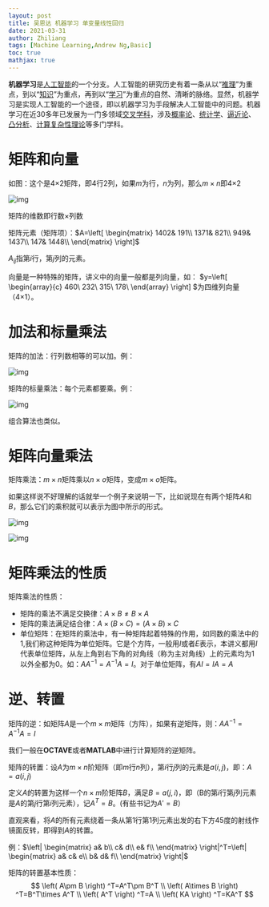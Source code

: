```yaml
---
layout: post
title: 吴恩达 机器学习 单变量线性回归
date: 2021-03-31
author: Zhiliang 
tags: [Machine Learning,Andrew Ng,Basic]
toc: true
mathjax: true
---
```


**机器学习**是[人工智能](https://zh.wikipedia.org/wiki/人工智能)的一个分支。人工智能的研究历史有着一条从以“[推理](https://zh.wikipedia.org/wiki/推理)”为重点，到以“[知识](https://zh.wikipedia.org/wiki/知识)”为重点，再到以“[学习](https://zh.wikipedia.org/wiki/学习)”为重点的自然、清晰的脉络。显然，机器学习是实现人工智能的一个途径，即以机器学习为手段解决人工智能中的问题。机器学习在近30多年已发展为一门多领域[交叉学科](https://zh.wikipedia.org/wiki/交叉学科)，涉及[概率论](https://zh.wikipedia.org/wiki/概率论)、[统计学](https://zh.wikipedia.org/wiki/统计学)、[逼近论](https://zh.wikipedia.org/wiki/逼近论)、[凸分析](https://zh.wikipedia.org/w/index.php?title=凸分析&action=edit&redlink=1)、[计算复杂性理论](https://zh.wikipedia.org/wiki/计算复杂性理论)等多门学科。



<!-- more -->



# 矩阵和向量

如图：这个是4×2矩阵，即4行2列，如果$m$为行，$n$为列，那么$m×n$即4×2

![img](https://gitee.com/zhiliangj/Typora_Img/raw/master/9fa04927c2bd15780f92a7fafb539179.png)

矩阵的维数即行数×列数

矩阵元素（矩阵项）：$A=\left[ \begin{matrix}
	1402&		191\\
	1371&		821\\
	949&		1437\\
	147&		1448\\
\end{matrix} \right]$

$A_{ij}$指第$i$行，第$j$列的元素。

向量是一种特殊的矩阵，讲义中的向量一般都是列向量，如： $y=\left[ \begin{array}{c}
	460\\
	232\\
	315\\
	178\\
\end{array} \right] $为四维列向量（4×1）。

# 加法和标量乘法

矩阵的加法：行列数相等的可以加。例：

![img](https://gitee.com/zhiliangj/Typora_Img/raw/master/ffddfddfdfd.png)

矩阵的标量乘法：每个元素都要乘。例：

![img](https://gitee.com/zhiliangj/Typora_Img/raw/master/fdddddd.png)

组合算法也类似。

# 矩阵向量乘法

矩阵乘法：$m×n$矩阵乘以$n×o$矩阵，变成$m×o$矩阵。

如果这样说不好理解的话就举一个例子来说明一下，比如说现在有两个矩阵$A$和$B$，那么它们的乘积就可以表示为图中所示的形式。

![img](https://gitee.com/zhiliangj/Typora_Img/raw/master/1a9f98df1560724713f6580de27a0bde.jpg)

![img](https://gitee.com/zhiliangj/Typora_Img/raw/master/5ec35206e8ae22668d4b4a3c3ea7b292.jpg)

# 矩阵乘法的性质

矩阵乘法的性质：

- 矩阵的乘法不满足交换律：$A×B≠B×A$
- 矩阵的乘法满足结合律：$A×(B×C)=(A×B)×C$
- 单位矩阵：在矩阵的乘法中，有一种矩阵起着特殊的作用，如同数的乘法中的1,我们称这种矩阵为单位矩阵。它是个方阵，一般用$I$或者$E$表示，本讲义都用$I$代表单位矩阵，从左上角到右下角的对角线（称为主对角线）上的元素均为1以外全都为0。如：$AA^{-1}=A^{-1}A=I$。对于单位矩阵，有$AI=IA=A$

# 逆、转置

矩阵的逆：如矩阵$A$是一个$m×m$矩阵（方阵），如果有逆矩阵，则：$AA^{-1}=A^{-1}A=I$

我们一般在**OCTAVE**或者**MATLAB**中进行计算矩阵的逆矩阵。

矩阵的转置：设$A$为$m×n$阶矩阵（即$m$行$n$列），第$i$行$j$列的元素是$a(i,j)$，即：$A=a(i,j)$

定义$A$的转置为这样一个$n×m$阶矩阵$B$，满足$B=a(j,i)$，即（B的第$i$行第$j$列元素是$A$的第$j$行第$i$列元素），记$A^T=B$。(有些书记为$A'=B$）

直观来看，将$A$的所有元素绕着一条从第1行第1列元素出发的右下方45度的射线作镜面反转，即得到$A$的转置。

例：$\left| \begin{matrix}
	a&		b\\
	c&		d\\
	e&		f\\
\end{matrix} \right|^T=\left| \begin{matrix}
	a&		c&		e\\
	b&		d&		f\\
\end{matrix} \right|$

矩阵的转置基本性质：
$$
\left( A\pm B \right) ^T=A^T\pm B^T
\\
\left( A\times B \right) ^T=B^T\times A^T
\\
\left( A^T \right) ^T=A
\\
\left( KA \right) ^T=KA^T
$$
